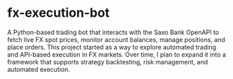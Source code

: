 # fx-execution-bot

A Python-based trading bot that interacts with the Saxo Bank OpenAPI to fetch live FX spot prices, monitor account balances, manage positions, and place orders. 
This project started as a way to explore automated trading and API-based execution in FX markets. Over time, I plan to expand it into a framework that supports strategy backtesting, risk management, and automated execution. 
